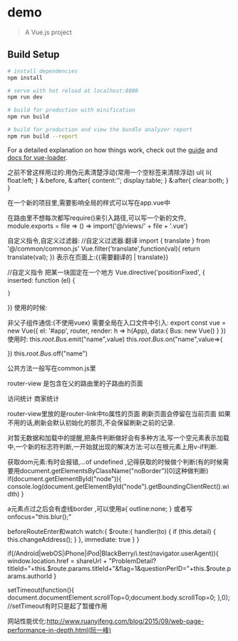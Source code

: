 # demo

> A Vue.js project

## Build Setup

``` bash
# install dependencies
npm install

# serve with hot reload at localhost:8080
npm run dev

# build for production with minification
npm run build

# build for production and view the bundle analyzer report
npm run build --report
```

For a detailed explanation on how things work, check out the [guide](http://vuejs-templates.github.io/webpack/) and [docs for vue-loader](http://vuejs.github.io/vue-loader).


之前不曾这样用过的:用伪元素清楚浮动(常用一个空标签来清除浮动)
ul{
    li{
        float:left;
    }
    &:before, &:after{
      content:'';
      display:table;
    }
    &:after{
        clear:both;
    }
}

在一个新的项目里,需要影响全局的样式可以写在app.vue中

在路由里不想每次都写require()来引入路径,可以写一个新的文件,
module.exports = file => () => import('@/views/' + file + '.vue')

自定义指令,自定义过滤器:
//自定义过滤器:翻译
import { translate } from '@/common/common.js'
Vue.filter('translate',function(val){
    return translate(val);
})
表示在页面上:{{需要翻译的 | translate}}

//自定义指令 把某一块固定在一个地方
Vue.directive('positionFixed', {
    inserted: function (el) {

    }
})
使用的时候:<div v-positionFixed></div>

非父子组件通信:(不使用vuex)
需要全局在入口文件中引入:
export const vue = new Vue({
    el: '#app',
    router,
    render: h => h(App),
    data:{
        Bus: new Vue()
    }
})
使用时:
this.$root.Bus.$emit("name",value)
this.$root.Bus.$on("name",value=>{

})
this.$root.Bus.$off("name")

公共方法一般写在common.js里

router-view 是包含在父的路由里的子路由的页面
<div class="second-nav">
    <router-link to="/dataContent/dataDetail/visitTotal" active-class="active" index=0>访问统计</router-link>
    <router-link to="/dataContent/dataDetail/businessTotal" index=1>商家统计</router-link>
</div>
<div class="view">
    <router-view></router-view>
</div>

router-view里放的是router-link中to属性的页面
刷新页面会停留在当前页面
如果不用的话,刷新会默认初始化的那页,不会保留刷新之前的记录.

对暂无数据和加载中的提醒,把条件判断做好会有多种方法,写一个空元素表示加载中,一个新的标志符判断,一开始就出现的解决方法:可以在根元素上用v-if判断.

获取dom元素:有时会报错,...of undefined  ,记得获取的时候做个判断(有的时候需要用document.getElementsByClassName("noBorder")[0]这种做判断)
if(document.getElementById("node")){
    console.log(document.getElementById("node").getBoundingClientRect().width)
}

a元素点过之后会有虚线border ,可以使用a{
    outline:none;
}
或者写onfocus="this.blur();"

beforeRouteEnter和watch
watch:{
    $route:{
        handler(to) {
        if (this.detail) {
          this.changeAddress();
        }
      },
      immediate: true
    }
}

if(/Android|webOS|iPhone|iPod|BlackBerry/i.test(navigator.userAgent)){
    window.location.href = shareUrl + "ProblemDetail?titleId="+this.$route.params.titleId+"&flag=1&questionPerID="+this.$route.params.authorId
}

setTimeout(function(){
    document.documentElement.scrollTop=0;document.body.scrollTop=0;
},0);  //setTimeout有时只是起了暂缓作用


网站性能优化:http://www.ruanyifeng.com/blog/2015/09/web-page-performance-in-depth.html(阮一峰)


